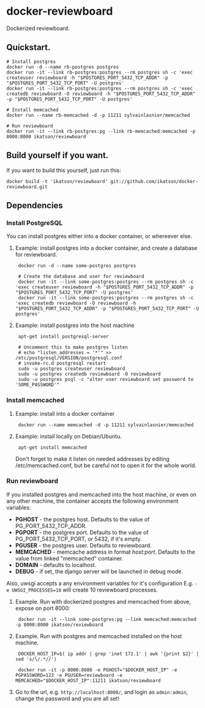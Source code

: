 docker-reviewboard
==================

Dockerized reviewboard.

## Quickstart.

    # Install postgres
    docker run -d --name rb-postgres postgres
    docker run -it --link rb-postgres:postgres --rm postgres sh -c 'exec createuser reviewboard -h "$POSTGRES_PORT_5432_TCP_ADDR" -p "$POSTGRES_PORT_5432_TCP_PORT" -U postgres'
    docker run -it --link rb-postgres:postgres --rm postgres sh -c 'exec createdb reviewboard -O reviewboard -h "$POSTGRES_PORT_5432_TCP_ADDR" -p "$POSTGRES_PORT_5432_TCP_PORT" -U postgres'

    # Install memcached
    docker run --name rb-memcached -d -p 11211 sylvainlasnier/memcached

    # Run reviewboard
    docker run -it --link rb-postgres:pg --link rb-memcached:memcached -p 8000:8000 ikatson/reviewboard

## Build yourself if you want.

If you want to build this yourself, just run this:

    docker build -t 'ikatson/reviewboard' git://github.com/ikatson/docker-reviewboard.git

## Dependencies

### Install PostgreSQL

You can install postgres either into a docker container, or whereever else.

1. Example: install postgres into a docker container, and create a database for reviewboard.

        docker run -d --name some-postgres postgres

        # Create the database and user for reviewboard
        docker run -it --link some-postgres:postgres --rm postgres sh -c 'exec createuser reviewboard -h "$POSTGRES_PORT_5432_TCP_ADDR" -p "$POSTGRES_PORT_5432_TCP_PORT" -U postgres'
        docker run -it --link some-postgres:postgres --rm postgres sh -c 'exec createdb reviewboard -O reviewboard -h "$POSTGRES_PORT_5432_TCP_ADDR" -p "$POSTGRES_PORT_5432_TCP_PORT" -U postgres'

2. Example: install postgres into the host machine

        apt-get install postgresql-server

        # Uncomment this to make postgres listen
        # echo "listen_addresses = '*'" >> /etc/postgresql/VERSION/postgresql.conf
        # invoke-rc.d postgresql restart
        sudo -u postgres createuser reviewboard
        sudo -u postgres createdb reviewboard -O reviewboard
        sudo -u postgres psql -c "alter user reviewboard set password to 'SOME_PASSWORD'"

### Install memcached

1. Example: install into a docker container

        docker run --name memcached -d -p 11211 sylvainlasnier/memcached

1. Example: install locally on Debian/Ubuntu.

        apt-get install memcached

   Don't forget to make it listen on needed addresses by editing /etc/memcached.conf, but be careful not to open it for the whole world.

### Run reviewboard

If you installed postgres and memcached into the host machine, or even on any other machine, the container accepts the following environment variables:

- **PGHOST** - the postgres host. Defaults to the value of PG_PORT_5432_TCP_ADDR.
- **PGPORT** - the postgres port. Defaults to the value of PG_PORT_5432_TCP_PORT, or 5432, if it's empty.
- **PGUSER** - the postgres user. Defaults to reviewboard.
- **MEMCACHED** - memcache address in format *host:port*. Defaults to the value from linked "memcached" container.
- **DOMAIN** - defaults to localhost.
- **DEBUG** - if set, the django server will be launched in debug mode.

Also, uwsgi accepts a any environment variables for it's configuration
E.g. ```-e UWSGI_PROCESSES=10``` will create 10 reviewboard processes.

1. Example. Run with dockerized postgres and memcached from above, expose on port 8000:

        docker run -it --link some-postgres:pg --link memcached:memcached -p 8000:8000 ikatson/reviewboard

1. Example. Run with postgres and memcached installed on the host machine.

        DOCKER_HOST_IP=$( ip addr | grep 'inet 172.1' | awk '{print $2}' | sed 's/\/.*//')

        docker run -it -p 8000:8080 -e PGHOST="$DOCKER_HOST_IP" -e PGPASSWORD=123 -e PGUSER=reviewboard -e MEMCACHED="$DOCKER_HOST_IP":11211 ikatson/reviewboard

1. Go to the url, e.g. ```http://localhost:8000/```, and login as ```admin:admin```, change the password and you are all set!
